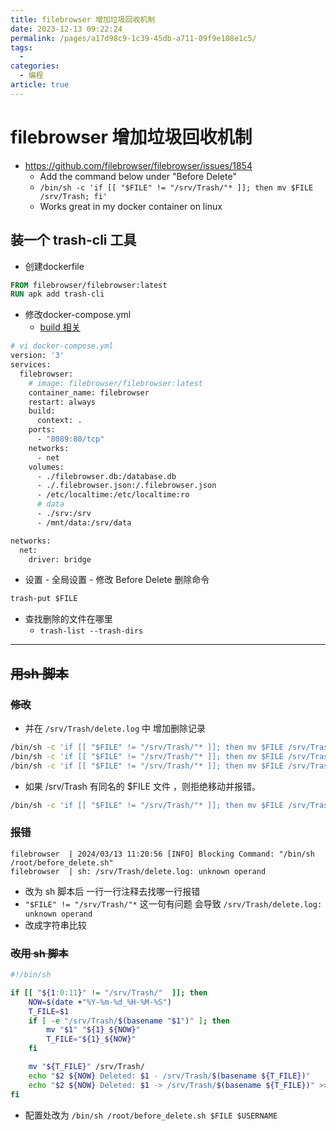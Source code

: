 ```yaml
---
title: filebrowser 增加垃圾回收机制
date: 2023-12-13 09:22:24
permalink: /pages/a17d98c9-1c39-45db-a711-09f9e108e1c5/
tags:
  - 
categories:
  - 编程
article: true
---
```


# filebrowser 增加垃圾回收机制

- https://github.com/filebrowser/filebrowser/issues/1854
  - Add the command below under "Before Delete"
  - `/bin/sh -c 'if [[ "$FILE" != "/srv/Trash/"* ]]; then mv $FILE /srv/Trash; fi'`
  - Works great in my docker container on linux

## 装一个 trash-cli 工具

- 创建dockerfile

```dockerfile
FROM filebrowser/filebrowser:latest
RUN apk add trash-cli
```

- 修改docker-compose.yml
  - [build 相关](https://juejin.cn/s/docker-compose.yml%20build%20context)

```dockerfile
# vi docker-compose.yml
version: '3'
services:
  filebrowser:
    # image: filebrowser/filebrowser:latest
    container_name: filebrowser
    restart: always
    build:
      context: .
    ports:
      - "8089:80/tcp"
    networks:
      - net
    volumes:
      - ./filebrowser.db:/database.db
      - ./.filebrowser.json:/.filebrowser.json
      - /etc/localtime:/etc/localtime:ro
      # data
      - ./srv:/srv
      - /mnt/data:/srv/data

networks:
  net:
    driver: bridge

```

- 设置 - 全局设置 - 修改 Before Delete 删除命令

```dockerfile
trash-put $FILE
```

- 查找删除的文件在哪里
  - `trash-list --trash-dirs`

---

## ~~用sh 脚本~~

### ~~修改~~

- 并在 `/srv/Trash/delete.log` 中 增加删除记录

```bash
/bin/sh -c 'if [[ "$FILE" != "/srv/Trash/"* ]]; then mv $FILE /srv/Trash; fi'
/bin/sh -c 'if [[ "$FILE" != "/srv/Trash/"* ]]; then mv $FILE /srv/Trash/ && echo "[$USERNAME] Deleted: $FILE" >> /srv/Trash/delete.log; fi'
/bin/sh -c 'if [[ "$FILE" != "/srv/Trash/"* ]]; then mv $FILE /srv/Trash/ && echo "[$USERNAME $(date +"%Y-%m-%d_%H-%M-%S")] Deleted: $FILE" >> /srv/Trash/delete.log; fi'
```

- 如果 /srv/Trash 有同名的 $FILE 文件 ，则拒绝移动并报错。

```bash
/bin/sh -c 'if [[ "$FILE" != "/srv/Trash/"* ]]; then mv $FILE /srv/Trash/ --suffix $(date +/"%Y-%m-%d_%H-%M-%S/") && echo "[$USERNAME $(date +/"%Y-%m-%d_%H-%M-%S/")] Deleted: $FILE" >> /srv/Trash/delete.log; fi'
```

### ~~报错~~

```text
filebrowser  | 2024/03/13 11:20:56 [INFO] Blocking Command: "/bin/sh /root/before_delete.sh"
filebrowser  | sh: /srv/Trash/delete.log: unknown operand
```

- 改为 sh 脚本后 一行一行注释去找哪一行报错
- `"$FILE" != "/srv/Trash/"*` 这一句有问题 会导致 `/srv/Trash/delete.log: unknown operand`
- 改成字符串比较

### ~~改用 sh 脚本~~

```sh
#!/bin/sh

if [[ "${1:0:11}" != "/srv/Trash/"  ]]; then
    NOW=$(date +"%Y-%m-%d_%H-%M-%S")
    T_FILE=$1
    if [ -e "/srv/Trash/$(basename "$1")" ]; then
        mv "$1" "${1}_${NOW}"
        T_FILE="${1}_${NOW}"
    fi

    mv "${T_FILE}" /srv/Trash/
    echo "$2 ${NOW} Deleted: $1 - /srv/Trash/$(basename ${T_FILE})"
    echo "$2 ${NOW} Deleted: $1 -> /srv/Trash/$(basename ${T_FILE})" >> /srv/Trash/DELETE.log;
fi
```

- 配置处改为 `/bin/sh /root/before_delete.sh $FILE $USERNAME`
